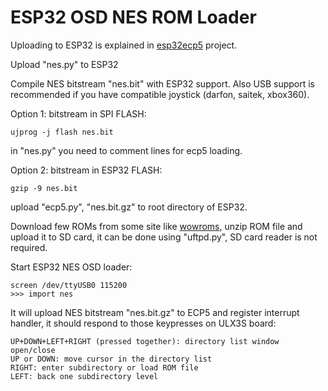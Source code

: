 # ESP32 OSD NES ROM Loader

Uploading to ESP32 is explained in
[esp32ecp5](https://github.com/emard/esp32ecp5) project.

Upload "nes.py" to ESP32

Compile NES bitstream "nes.bit" with ESP32 support. Also USB support
is recommended if you have compatible joystick (darfon, saitek, xbox360).

Option 1: bitstream in SPI FLASH:

    ujprog -j flash nes.bit

in "nes.py" you need to comment lines for ecp5 loading.

Option 2: bitstream in ESP32 FLASH:

    gzip -9 nes.bit

upload "ecp5.py", "nes.bit.gz" to root directory of ESP32.

Download few ROMs from some site like [wowroms](https://wowroms.com),
unzip ROM file and upload it to SD card, it can be done using
"uftpd.py", SD card reader is not required.

Start ESP32 NES OSD loader:

    screen /dev/ttyUSB0 115200
    >>> import nes

It will upload NES bitstream "nes.bit.gz" to ECP5 and
register interrupt handler, it should respond to those keypresses on
ULX3S board:

    UP+DOWN+LEFT+RIGHT (pressed together): directory list window open/close
    UP or DOWN: move cursor in the directory list
    RIGHT: enter subdirectory or load ROM file
    LEFT: back one subdirectory level
 
